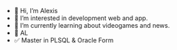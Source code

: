 - 👋 Hi, I’m Alexis
- 👀 I’m interested in development web and app.
- 🌱 I’m currently learning about videogames and news.
- 💙 AL
- ✅ Master in PLSQL & Oracle Form
